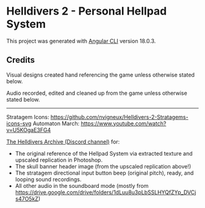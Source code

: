 # Helldivers 2 - Personal Hellpad System

This project was generated with [Angular CLI](https://github.com/angular/angular-cli) version 18.0.3.

## Credits
Visual designs created hand referencing the game unless otherwise stated below.

Audio recorded, edited and cleaned up from the game unless otherwise stated below.

-----

Stratagem Icons: https://github.com/nvigneux/Helldivers-2-Stratagems-icons-svg
Automaton March: https://www.youtube.com/watch?v=U5KOgaE3FG4

[The Helldivers Archive (Discord channel)](https://discord.com/invite/helldiversarchive) for:
* The original reference of the Hellpad System via extracted texture and upscaled replication in Photoshop.
* The skull banner header image (from the upscaled replication above!)
* The stratagem directional input button beep (original pitch), ready, and looping sound recordings.
* All other audio in the soundboard mode (mostly from https://drive.google.com/drive/folders/1dLuu8u3pLbSSLHYQfZYp_DVCjs47O5kZ)